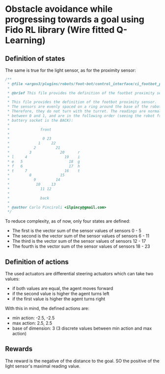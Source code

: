 # Obstacle avoidance while progressing towards a goal using Fido RL library (Wire fitted Q-Learning)

## Definition of states

The same is true for the light sensor, as for the proximity sensor: 

```c++
/**
 * @file <argos3/plugins/robots/foot-bot/control_interface/ci_footbot_proximity_sensor.h>
 *
 * @brief This file provides the definition of the footbot proximity sensor.
 *
 * This file provides the definition of the footbot proximity sensor.
 * The sensors are evenly spaced on a ring around the base of the robot.
 * Therefore, they do not turn with the turret. The readings are normalized
 * between 0 and 1, and are in the following order (seeing the robot from TOP,
 * battery socket is the BACK):
 *
 *              front
 *               
 *               0 23
 *             1     22
 *           2         21
 *         3             20      r
 * l     4                 19    i
 * e   5                     18  g
 * f   6                     17  h
 * t     7                 16    t
 *         8             15
 *           9         14
 *            10     13
 *              11 12
 *
 *              back
 *
 * @author Carlo Pinciroli <ilpincy@gmail.com>
 */
```

To reduce complexity, as of now, only four states are defined:

 - The first is the vector sum of the sensor values of sensors 0 - 5
 - The second is the vector sum of the sensor values of sensors 6 - 11
 - The third is the vector sum of the sensor values of sensors 12 - 17
 - The fourth is the vector sum of the sensor values of sensors 18 - 23

## Definition of actions

The used actuators are differential steering actuators which can take two values:

 - if both values are equal, the agent moves forward
 - if the second value is higher the agent turns left
 - if the first value is higher the agent turns right

With this in mind, the defined actions are:

 - min action: -2.5, -2.5
 - max action: 2.5, 2.5
 - base of dimension: 3 (3 discrete values between min action and max action)

## Rewards

The reward is the negative of the distance to the goal. SO the positive of the light sensor's maximal reading value.